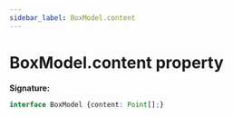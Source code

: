 ```yaml
---
sidebar_label: BoxModel.content
---
```

# BoxModel.content property

**Signature:**

```typescript
interface BoxModel {content: Point[];}
```
